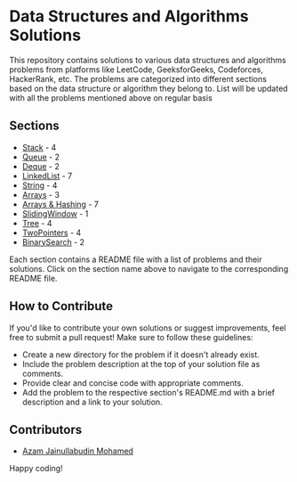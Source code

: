 # Data Structures and Algorithms Solutions

This repository contains solutions to various data structures and algorithms problems from platforms like LeetCode, GeeksforGeeks, Codeforces, HackerRank, etc.
The problems are categorized into different sections based on the data structure or algorithm they belong to.
List will be updated with all the problems mentioned above on regular basis

## Sections

- [Stack](./Stack/README.md) - 4
- [Queue](./Queue/README.md) - 2
- [Deque](./Deque/README.md) - 2
- [LinkedList](./LinkedList/README.md) - 7
- [String](./String/README.md) - 4
- [Arrays](./Arrays/README.md) - 3
- [Arrays & Hashing](./Arrays&Hashing/README.md) - 7
- [SlidingWindow](./SlidingWindow/README.md) - 1
- [Tree](./Tree/README.md) - 4
- [TwoPointers](./TwoPointers/README.md) - 4
- [BinarySearch](./BinarySearch/README.md) - 2

Each section contains a README file with a list of problems and their solutions. Click on the section name above to navigate to the corresponding README file.

## How to Contribute

If you'd like to contribute your own solutions or suggest improvements, feel free to submit a pull request! Make sure to follow these guidelines:

- Create a new directory for the problem if it doesn't already exist.
- Include the problem description at the top of your solution file as comments.
- Provide clear and concise code with appropriate comments.
- Add the problem to the respective section's README.md with a brief description and a link to your solution.

## Contributors

- [Azam Jainullabudin Mohamed](https://github.com/Azam-JM)

Happy coding!
